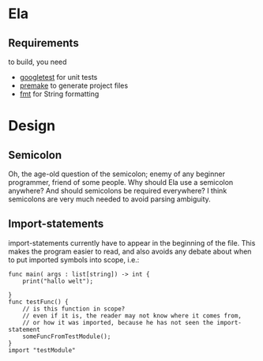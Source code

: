 # Ela
## Requirements
to build, you need
- [googletest](https://github.com/google/googletest/) for unit tests
- [premake](https://premake.github.io/) to generate project files
- [fmt](https://fmt.dev/) for String formatting
# Design

## Semicolon
Oh, the age-old question of the semicolon; enemy of any beginner programmer,
friend of some people. 
Why should Ela use a semicolon anywhere? And should semicolons be required everywhere?
I think semicolons are very much needed to avoid parsing ambiguity.

## Import-statements
import-statements currently have to appear in the beginning of the file.
This makes the program easier to read, and also avoids
any debate about when to put imported symbols into scope, i.e.:
```text
func main( args : list[string]) -> int {
    print("hallo welt");

}
func testFunc() {
    // is this function in scope?
    // even if it is, the reader may not know where it comes from,
    // or how it was imported, because he has not seen the import-statement
    someFuncFromTestModule();
}
import "testModule"
```



